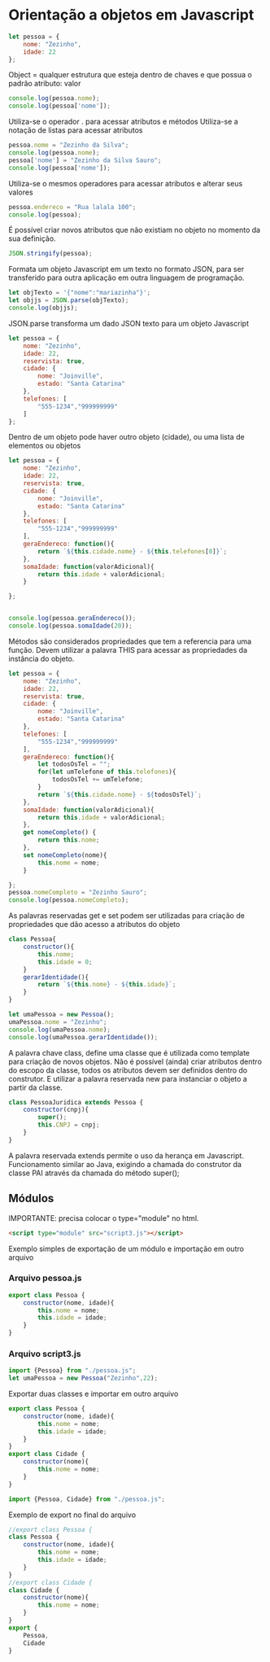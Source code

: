 # Orientação a objetos em Javascript

```javascript
let pessoa = {
    nome: "Zezinho",
    idade: 22
};
```
Object = qualquer estrutura que esteja dentro de chaves e que possua o padrão atributo: valor

```javascript
console.log(pessoa.nome);
console.log(pessoa['nome']);
```
Utiliza-se o operador . para acessar atributos e métodos
Utiliza-se a notação de listas para acessar atributos

```javascript
pessoa.nome = "Zezinho da Silva";
console.log(pessoa.nome);
pessoa['nome'] = "Zezinho da Silva Sauro";
console.log(pessoa['nome']);
```
Utiliza-se o mesmos operadores para acessar atributos e alterar seus valores
```javascript
pessoa.endereco = "Rua lalala 100";
console.log(pessoa);
```
É possível criar novos atributos que não existiam no objeto no momento da sua definição.

```javascript
JSON.stringify(pessoa);
```
Formata um objeto Javascript em um texto no formato JSON, para ser transferido para outra aplicação em outra linguagem de programação.

```javascript
let objTexto = '{"nome":"mariazinha"}';
let objjs = JSON.parse(objTexto);
console.log(objjs);
```
JSON.parse transforma um dado JSON texto para um objeto Javascript

```javascript
let pessoa = {
    nome: "Zezinho",
    idade: 22,
    reservista: true,
    cidade: {
        nome: "Joinville",
        estado: "Santa Catarina"
    },
    telefones: [
        "555-1234","999999999"
    ]
};
```
Dentro de um objeto pode haver outro objeto (cidade), ou uma lista de elementos ou objetos

```javascript
let pessoa = {
    nome: "Zezinho",
    idade: 22,
    reservista: true,
    cidade: {
        nome: "Joinville",
        estado: "Santa Catarina"
    },
    telefones: [
        "555-1234","999999999"
    ],
    geraEndereco: function(){
        return `${this.cidade.nome} - ${this.telefones[0]}`;
    },
    somaIdade: function(valorAdicional){
        return this.idade + valorAdicional;
    }

};


console.log(pessoa.geraEndereco());
console.log(pessoa.somaIdade(20));
```
Métodos são considerados propriedades que tem a referencia para uma função. Devem utilizar a palavra THIS para acessar as propriedades da instância do objeto.

```javascript
let pessoa = {
    nome: "Zezinho",
    idade: 22,
    reservista: true,
    cidade: {
        nome: "Joinville",
        estado: "Santa Catarina"
    },
    telefones: [
        "555-1234","999999999"
    ],
    geraEndereco: function(){
        let todosOsTel = "";
        for(let umTelefone of this.telefones){
            todosOsTel += umTelefone;
        }
        return `${this.cidade.nome} - ${todosOsTel}`;
    },
    somaIdade: function(valorAdicional){
        return this.idade + valorAdicional;
    },
    get nomeCompleto() {
        return this.nome;
    },
    set nomeCompleto(nome){
        this.nome = nome;
    }

};
pessoa.nomeCompleto = "Zezinho Sauro";
console.log(pessoa.nomeCompleto);
```
As palavras reservadas get e set podem ser utilizadas para criação de propriedades que dão acesso a atributos do objeto


```javascript
class Pessoa{
    constructor(){
        this.nome;
        this.idade = 0;
    }
    gerarIdentidade(){
        return `${this.nome} - ${this.idade}`;
    }
}

let umaPessoa = new Pessoa();
umaPessoa.nome = "Zezinho";
console.log(umaPessoa.nome);
console.log(umaPessoa.gerarIdentidade());
```
A palavra chave class, define uma classe que é utilizada como template para criação de novos objetos. Não é possível (ainda) criar atributos dentro do escopo da classe, todos os atributos devem ser definidos dentro do construtor. E utilizar a palavra reservada new para instanciar o objeto a partir da classe.

```javascript
class PessoaJuridica extends Pessoa {
    constructor(cnpj){
        super();
        this.CNPJ = cnpj;
    }
}
```
A palavra reservada extends permite o uso da herança em Javascript. Funcionamento similar ao Java, exigindo a chamada do construtor da classe PAI através da chamada do método super();


## Módulos

IMPORTANTE: precisa colocar o type="module" no html.
```html
<script type="module" src="script3.js"></script>  
```
Exemplo simples de exportação de um módulo e importação em outro arquivo
### Arquivo pessoa.js
```javascript
export class Pessoa {
    constructor(nome, idade){
        this.nome = nome;
        this.idade = idade;
    }
}
```
### Arquivo script3.js
```javascript
import {Pessoa} from "./pessoa.js";
let umaPessoa = new Pessoa("Zezinho",22);
```

Exportar duas classes e importar em outro arquivo
```javascript
export class Pessoa {
    constructor(nome, idade){
        this.nome = nome;
        this.idade = idade;
    }
}
export class Cidade {
    constructor(nome){
        this.nome = nome;
    }
}
```

```javascript
import {Pessoa, Cidade} from "./pessoa.js";
```

Exemplo de export no final do arquivo
```javascript
//export class Pessoa {
class Pessoa {
    constructor(nome, idade){
        this.nome = nome;
        this.idade = idade;
    }
}
//export class Cidade {
class Cidade {
    constructor(nome){
        this.nome = nome;
    }
}
export {
    Pessoa,
    Cidade
}
```